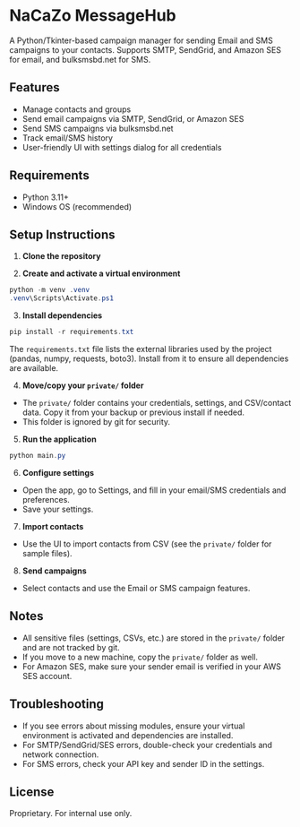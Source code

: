 # NaCaZo MessageHub

A Python/Tkinter-based campaign manager for sending Email and SMS campaigns to your contacts. Supports SMTP, SendGrid, and Amazon SES for email, and bulksmsbd.net for SMS.

## Features
- Manage contacts and groups
- Send email campaigns via SMTP, SendGrid, or Amazon SES
- Send SMS campaigns via bulksmsbd.net
- Track email/SMS history
- User-friendly UI with settings dialog for all credentials

## Requirements
- Python 3.11+
- Windows OS (recommended)

## Setup Instructions

1. **Clone the repository**

2. **Create and activate a virtual environment**
```powershell
python -m venv .venv
.venv\Scripts\Activate.ps1
```

3. **Install dependencies**
```powershell
pip install -r requirements.txt
```
The `requirements.txt` file lists the external libraries used by the project
(pandas, numpy, requests, boto3). Install from it to ensure all dependencies are
available.

4. **Move/copy your `private/` folder**
- The `private/` folder contains your credentials, settings, and CSV/contact data. Copy it from your backup or previous install if needed.
- This folder is ignored by git for security.

5. **Run the application**
```powershell
python main.py
```

6. **Configure settings**
- Open the app, go to Settings, and fill in your email/SMS credentials and preferences.
- Save your settings.

7. **Import contacts**
- Use the UI to import contacts from CSV (see the `private/` folder for sample files).

8. **Send campaigns**
- Select contacts and use the Email or SMS campaign features.

## Notes
- All sensitive files (settings, CSVs, etc.) are stored in the `private/` folder and are not tracked by git.
- If you move to a new machine, copy the `private/` folder as well.
- For Amazon SES, make sure your sender email is verified in your AWS SES account.

## Troubleshooting
- If you see errors about missing modules, ensure your virtual environment is activated and dependencies are installed.
- For SMTP/SendGrid/SES errors, double-check your credentials and network connection.
- For SMS errors, check your API key and sender ID in the settings.

## License
Proprietary. For internal use only.
